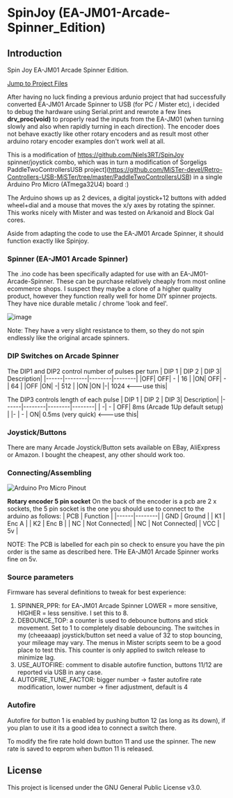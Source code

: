# SpinJoy (EA-JM01-Arcade-Spinner_Edition)

## Introduction
Spin Joy EA-JM01 Arcade Spinner Edition.

[Jump to Project Files](https://github.com/dekkit/SpinJoy_EA-JM01-Arcade-Spinner_Edition/tree/main/SpinJoy_EA-JM01-Arcade-Spinner_Edition)

After having no luck finding a previous ardunio project that had successfully converted EA-JM01 Arcade Spinner to USB (for PC / Mister etc), i decided to debug the hardware using Serial.print and rewrote a few lines **drv_proc(void)** to properly read the inputs from the EA-JM01 (when turning slowly and also when rapidly turning in each direction).    The encoder does not behave exactly like other rotary encoders and as result most other arduino rotary encoder examples don't work well at all. 

This is a modification of https://github.com/Niels3RT/SpinJoy spinner/joystick combo, which was in turn a  modification of  Sorgeligs PaddleTwoControllersUSB project](https://github.com/MiSTer-devel/Retro-Controllers-USB-MiSTer/tree/master/PaddleTwoControllersUSB) in a single Arduino Pro Micro (ATmega32U4) board :)

The Arduino shows up as 2 devices, a digital joystick+12 buttons with added wheel+dial and a mouse that moves the x/y axes by rotating the spinner. This works nicely with Mister and was tested on Arkanoid and Block Gal cores.

Aside from adapting the code to use the EA-JM01 Arcade Spinner, it should function exactly like Spinjoy.

### Spinner (EA-JM01 Arcade Spinner)
The .ino code has been specifically adapted for use with an EA-JM01-Arcade-Spinner.    These can be purchase relatively cheaply from most online ecommerce shops.  I suspect they maybe a clone of a higher quality product, however they function really well for home DIY spinner projects.   They have nice durable  metalic / chrome 'look and feel'.   

![image](https://github.com/user-attachments/assets/eeb995bd-31ae-4390-8922-6c1055703a02)

Note: They have a very slight resistance to them, so they do not spin endlessly like the original arcade spinners. 

### DIP Switches on Arcade Spinner 
The DIP1 and DIP2 control number of pulses per turn
| DIP 1  | DIP 2 | DIP 3| Description|
|------|--------|--------|--------|
|OFF| OFF| - |  16 |
|ON| OFF| - | 64 |
|OFF |ON| -| 512 |
|ON |ON |-| 1024 <---use this|

The DIP3 controls length of each pulse
| DIP 1  | DIP 2 | DIP 3| Description|
|------|--------|--------|--------|
| -| - | OFF| 8ms (Arcade 1Up default setup) |
|- | - | ON|  0.5ms (very quick)  <---use this|


### Joystick/Buttons
There are many Arcade Joystick/Button sets available on EBay, AliExpress or Amazon.
I bought the cheapest, any other should work too.

### Connecting/Assembling

![Arduino Pro Micro Pinout](Pinout.png?raw=true "Arduino Pro Micro Pinout")

**Rotary encoder 5 pin socket**
On the back of the encoder is a pcb are  2 x sockets, the 5 pin socket is the one you should use to connect to the arduino as follows:
| PCB  | Function |
|------|--------|
| GND  | Ground |
| K1 | Enc A  |
| K2 | Enc B  |
| NC | Not Connected|
| NC | Not Connected|
| VCC | 5v |

NOTE: The PCB is labelled for each pin so check to ensure you have the pin order is the same as described here.   THe EA-JM01 Arcade Spinner works fine on 5v.


### Source parameters
Firmware has several definitions to tweak for best experience:

1. SPINNER_PPR: for EA-JM01 Arcade Spinner  LOWER =  more sensitive,  HIGHER = less sensitive. I set this to 8.
2. DEBOUNCE_TOP: a counter is used to debounce buttons and stick movement. Set to 1 to completely disable debouncing. The switches in my (cheeaaap) joystick/button set need a value of 32 to stop bouncing, your mileage may vary. The menus in Mister scripts seem to be a good place to test this. This counter is only applied to switch release to minimize lag.
3. USE_AUTOFIRE: comment to disable autofire function, buttons 11/12 are reported via USB in any case.
4. AUTOFIRE_TUNE_FACTOR: bigger number -> faster autofire rate modification, lower number -> finer adjustment, default is 4

### Autofire
Autofire for button 1 is enabled by pushing button 12 (as long as its down), if you plan to use it its a good idea to connect a switch there.

To modify the fire rate hold down button 11 and use the spinner. The new rate is saved to eeprom when button 11 is released.

## License
This project is licensed under the GNU General Public License v3.0.
